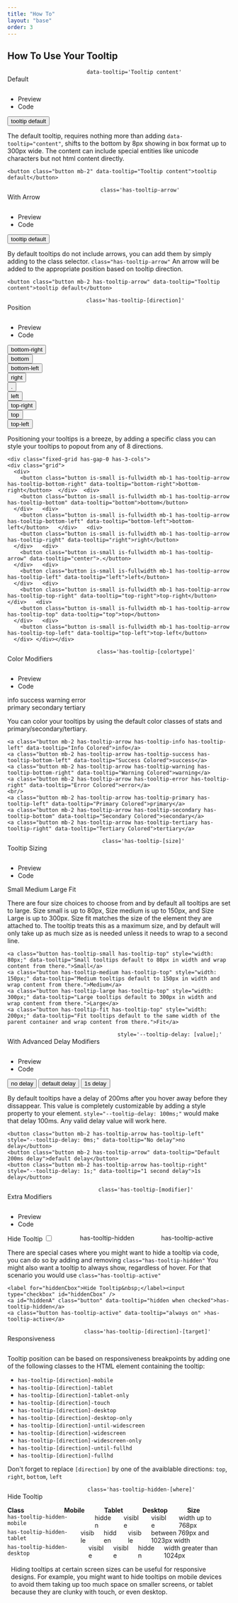 ```yaml
---
title: "How To"
layout: "base"
order: 3
---
```


<h2 class="subtitle is-2 my-4">How To Use Your Tooltip</h2>

<!-- Default Tab -->
<div class="panel mt-2" data-pagefind-body>
<div class="panel-heading">
  <div class="columns is-mobile is-multiline is-centered">
    <div class="column is-12-mobile is-flex is-justify-content-start custom-mobile-center">
      <p>Default</p>
    </div>
    <div class="column is-12-mobile is-flex is-justify-content-end custom-mobile-center">
      <code class="has-background-grey-lighter has-text-grey-dark px-2 py-1 is-size-7 copy-to-clipboard">data-tooltip='Tooltip content'</code>
    </div>
  </div>
</div>
  <div class="panel-tabs is-toggle is-boxed">
    <div class="tabs is-toggle is-boxed">
      <ul class="mt-2">
        <li class="is-active" data-toggle="tab" data-target="#previewdefault" aria-selected="true"><a>Preview</a></li>
        <li data-toggle="tab" data-target="#previewCodedefault" aria-selected="false"><a>Code</a></li>
      </ul>
    </div>
  </div>
  <div class="tab-content">
    <div class="panel-block tab-pane is-active panel-height" id="previewdefault" role="tabpanel" aria-labelledby="preview-default">
      <div class="content mb-n4">
        <button class="button mb-2" data-tooltip="Tooltip content">tooltip default</button>
        <p>The default tooltip, requires nothing more than adding <code>data-tooltip="content"</code>, shifts to the bottom by 8px showing in box format up to 300px wide. The content can include special entities like unicode characters but not html content directly.</p>
      </div>
    </div>
    <div class="panel-block tab-pane is-hidden panel-height" id="previewCodedefault" role="tabpanel" aria-labelledby="preview-code-default">
<pre class="language-html copy-to-clipboard"><code>&lt;button class=&quot;button mb-2&quot; data-tooltip=&quot;Tooltip content&quot;&gt;tooltip default&lt;/button&gt;
</code></pre>
    </div>
  </div>
</div>

<!-- With Arrow Tab -->
<div class="panel mt-4" data-pagefind-body>
  <div class="panel-heading">
  <div class="columns is-mobile is-multiline is-centered">
    <div class="column is-12-mobile is-flex is-justify-content-start custom-mobile-center">
      <p>With Arrow</p>
    </div>
    <div class="column is-12-mobile is-flex is-justify-content-end custom-mobile-center">
      <code class="has-background-grey-lighter has-text-grey-dark px-2 py-1 is-size-7 copy-to-clipboard">class='has-tooltip-arrow'</code>
    </div>
  </div>
  </div>
    <div class="panel-tabs">
        <div class="tabs is-toggle is-boxed">
            <ul class="mt-2">
                <li class="is-active" data-toggle="tab" data-target="#previewarrow" aria-selected="true"><a>Preview</a></li>
                <li data-toggle="tab" data-target="#previewCodearrow" aria-selected="false"><a>Code</a></li>
            </ul>
        </div>
    </div>
    <div class="tab-content">
        <div class="panel-block tab-pane is-active panel-height" id="previewarrow" role="tabpanel" aria-labelledby="preview-arrow">
      <div class="content mb-n4">
        <button class="button mb-2 has-tooltip-arrow" data-tooltip="Tooltip content">tooltip default</button>
        <p>By default tooltips do not include arrows, you can add them by simply adding to the class selector. <code>class="has-tooltip-arrow"</code> An arrow will be added to the appropriate position based on tooltip direction.</p>
      </div>
        </div>
        <div class="panel-block tab-pane is-hidden panel-height" id="previewCodearrow" role="tabpanel" aria-labelledby="preview-code-arrow">
<pre class="language-html copy-to-clipboard"><code>&lt;button class=&quot;button mb-2 has-tooltip-arrow&quot; data-tooltip=&quot;Tooltip content&quot;&gt;tooltip default&lt;/button&gt;
</code></pre>
        </div>
    </div>
</div>

<!-- Position Tab -->
<div class="panel mt-4" data-pagefind-body>
  <div class="panel-heading">
    <div class="columns is-mobile is-multiline is-centered">
      <div class="column is-12-mobile is-flex is-justify-content-start custom-mobile-center">
        <p>Position</p>
      </div>
      <div class="column is-12-mobile is-flex is-justify-content-end custom-mobile-center">
        <code class="has-background-grey-lighter has-text-grey-dark px-2 py-1 is-size-7 copy-to-clipboard">class='has-tooltip-[direction]'</code>
      </div>
    </div>  
  </div>
    <div class="panel-tabs">
        <div class="tabs is-toggle is-boxed">
            <ul class="mt-2">
                <li class="is-active" data-toggle="tab" data-target="#previewposition" aria-selected="true"><a>Preview</a></li>
                <li data-toggle="tab" data-target="#previewCodeposition" aria-selected="false"><a>Code</a></li>
            </ul>
        </div>
    </div>
    <div class="tab-content">
        <div class="panel-block tab-pane is-active panel-height" id="previewposition" role="tabpanel" aria-labelledby="preview-position">
      <div class="content mb-n4">
      <div class="fixed-grid has-gap-0 has-3-cols">
      <div class="grid">
  <div>
    <button class="button is-small is-fullwidth mb-1 has-tooltip-arrow has-tooltip-bottom-right" data-tooltip="bottom-right">bottom-right</button>
  </div>
  <div>
    <button class="button is-small is-fullwidth mb-1 has-tooltip-arrow has-tooltip-bottom" data-tooltip="bottom">bottom</button>
  </div>
  <div>
    <button class="button is-small is-fullwidth mb-1 has-tooltip-arrow has-tooltip-bottom-left" data-tooltip="bottom-left">bottom-left</button>
  </div>
  
  <div>
    <button class="button is-small is-fullwidth mb-1 has-tooltip-arrow has-tooltip-right" data-tooltip="right">right</button>
  </div>
  <div>
    <button class="button is-small is-fullwidth mb-1 has-tooltip-arrow" data-tooltip="center">.</button>
  </div>
  <div>
    <button class="button is-small is-fullwidth mb-1 has-tooltip-arrow has-tooltip-left" data-tooltip="left">left</button>
  </div>
  
  <div>
    <button class="button is-small is-fullwidth mb-1 has-tooltip-arrow has-tooltip-top-right" data-tooltip="top-right">top-right</button>
  </div>
  <div>
    <button class="button is-small is-fullwidth mb-1 has-tooltip-arrow has-tooltip-top" data-tooltip="top">top</button>
  </div>
  <div>
    <button class="button is-small is-fullwidth mb-1 has-tooltip-arrow has-tooltip-top-left" data-tooltip="top-left">top-left</button>
  </div>
</div></div>
        <p>Positioning your tooltips is a breeze, by adding a specific class you can style your tooltips to popout from any of 8 directions.</p>
      </div>
        </div>
        <div class="panel-block tab-pane is-hidden panel-height" id="previewCodeposition" role="tabpanel" aria-labelledby="preview-code-position">
<pre class="lang-html copy-to-clipboard"><code>&lt;div class=&quot;fixed-grid has-gap-0 has-3-cols&quot;&gt;
&lt;div class=&quot;grid&quot;&gt;
  &lt;div&gt;
    &lt;button class=&quot;button is-small is-fullwidth mb-1 has-tooltip-arrow has-tooltip-bottom-right&quot; data-tooltip=&quot;bottom-right&quot;&gt;bottom-right&lt;/button&gt;  &lt;/div&gt;  &lt;div&gt;
    &lt;button class=&quot;button is-small is-fullwidth mb-1 has-tooltip-arrow has-tooltip-bottom&quot; data-tooltip=&quot;bottom&quot;&gt;bottom&lt;/button&gt; 
  &lt;/div&gt;   &lt;div&gt;
    &lt;button class=&quot;button is-small is-fullwidth mb-1 has-tooltip-arrow has-tooltip-bottom-left&quot; data-tooltip=&quot;bottom-left&quot;&gt;bottom-left&lt;/button&gt;   &lt;/div&gt;   &lt;div&gt;
    &lt;button class=&quot;button is-small is-fullwidth mb-1 has-tooltip-arrow has-tooltip-right&quot; data-tooltip=&quot;right&quot;&gt;right&lt;/button&gt;
  &lt;/div&gt;   &lt;div&gt;
    &lt;button class=&quot;button is-small is-fullwidth mb-1 has-tooltip-arrow&quot; data-tooltip=&quot;center&quot;&gt;.&lt;/button&gt;
  &lt;/div&gt;   &lt;div&gt;
    &lt;button class=&quot;button is-small is-fullwidth mb-1 has-tooltip-arrow has-tooltip-left&quot; data-tooltip=&quot;left&quot;&gt;left&lt;/button&gt;
  &lt;/div&gt;   &lt;div&gt;
    &lt;button class=&quot;button is-small is-fullwidth mb-1 has-tooltip-arrow has-tooltip-top-right&quot; data-tooltip=&quot;top-right&quot;&gt;top-right&lt;/button&gt;   &lt;/div&gt;   &lt;div&gt;
    &lt;button class=&quot;button is-small is-fullwidth mb-1 has-tooltip-arrow has-tooltip-top&quot; data-tooltip=&quot;top&quot;&gt;top&lt;/button&gt;
  &lt;/div&gt;   &lt;div&gt;
    &lt;button class=&quot;button is-small is-fullwidth mb-1 has-tooltip-arrow has-tooltip-top-left&quot; data-tooltip=&quot;top-left&quot;&gt;top-left&lt;/button&gt;
  &lt;/div&gt; &lt;/div&gt;&lt;/div&gt;
</code></pre>
        </div>
    </div>
</div>

<!-- Color Modifiers -->
<div class="panel mt-4" data-pagefind-body>
  <div class="panel-heading">
  <div class="columns is-mobile is-multiline is-centered">
    <div class="column is-12-mobile is-flex is-justify-content-start custom-mobile-center">
      <p>Color Modifiers</p>
    </div>
    <div class="column is-12-mobile is-flex is-justify-content-end custom-mobile-center">
      <code class="has-background-grey-lighter has-text-grey-dark px-2 py-1 is-size-7 copy-to-clipboard">class='has-tooltip-[colortype]'</code>
    </div>
  </div>
  </div>
    <div class="panel-tabs">
        <div class="tabs is-toggle is-boxed">
            <ul class="mt-2">
                <li class="is-active" data-toggle="tab" data-target="#previewcolor" aria-selected="true"><a>Preview</a></li>
                <li data-toggle="tab" data-target="#previewCodecolor" aria-selected="false"><a>Code</a></li>
            </ul>
        </div>
    </div>
    <div class="tab-content">
        <div class="panel-block tab-pane is-active panel-height" id="previewcolor" role="tabpanel" aria-labelledby="preview-color">
      <div class="content mb-n4">
        <a class="button mb-2 has-tooltip-arrow has-tooltip-info has-tooltip-left" data-tooltip="Info Colored">info</a>
        <a class="button mb-2 has-tooltip-arrow has-tooltip-success has-tooltip-bottom-left" data-tooltip="Success Colored">success</a>
        <a class="button mb-2 has-tooltip-arrow has-tooltip-warning has-tooltip-bottom-right" data-tooltip="Warning Colored">warning</a>
        <a class="button mb-2 has-tooltip-arrow has-tooltip-error has-tooltip-right" data-tooltip="Error Colored">error</a>
        <br/>
        <a class="button mb-2 has-tooltip-arrow has-tooltip-primary has-tooltip-left" data-tooltip="Primary Colored">primary</a>
        <a class="button mb-2 has-tooltip-arrow has-tooltip-secondary has-tooltip-bottom" data-tooltip="Secondary Colored">secondary</a>
        <a class="button mb-2 has-tooltip-arrow has-tooltip-tertiary has-tooltip-right" data-tooltip="Tertiary Colored">tertiary</a>        
        <p>You can color your tooltips by using the default color classes of stats and primary/secondary/tertiary.</p>
      </div>
        </div>
        <div class="panel-block tab-pane is-hidden panel-height" id="previewCodecolor" role="tabpanel" aria-labelledby="preview-code-color">
<pre class="language-html copy-to-clipboard"><code>&lt;a class=&quot;button mb-2 has-tooltip-arrow has-tooltip-info has-tooltip-left&quot; data-tooltip=&quot;Info Colored&quot;&gt;info&lt;/a&gt;
&lt;a class=&quot;button mb-2 has-tooltip-arrow has-tooltip-success has-tooltip-bottom-left&quot; data-tooltip=&quot;Success Colored&quot;&gt;success&lt;/a&gt;
&lt;a class=&quot;button mb-2 has-tooltip-arrow has-tooltip-warning has-tooltip-bottom-right&quot; data-tooltip=&quot;Warning Colored&quot;&gt;warning&lt;/a&gt;
&lt;a class=&quot;button mb-2 has-tooltip-arrow has-tooltip-error has-tooltip-right&quot; data-tooltip=&quot;Error Colored&quot;&gt;error&lt;/a&gt;
&lt;br/&gt;
&lt;a class=&quot;button mb-2 has-tooltip-arrow has-tooltip-primary has-tooltip-left&quot; data-tooltip=&quot;Primary Colored&quot;&gt;primary&lt;/a&gt;
&lt;a class=&quot;button mb-2 has-tooltip-arrow has-tooltip-secondary has-tooltip-bottom&quot; data-tooltip=&quot;Secondary Colored&quot;&gt;secondary&lt;/a&gt;
&lt;a class=&quot;button mb-2 has-tooltip-arrow has-tooltip-tertiary has-tooltip-right&quot; data-tooltip=&quot;Tertiary Colored&quot;&gt;tertiary&lt;/a&gt;
</code></pre>
        </div>
    </div>
</div>

<!-- With Size Tab -->
<div class="panel mt-4" data-pagefind-body>
  <div class="panel-heading">
  <div class="columns is-mobile is-multiline is-centered">
    <div class="column is-12-mobile is-flex is-justify-content-start custom-mobile-center">
      <p>Tooltip Sizing</p>
    </div>
    <div class="column is-12-mobile is-flex is-justify-content-end custom-mobile-center">
      <code class="has-background-grey-lighter has-text-grey-dark px-2 py-1 is-size-7 copy-to-clipboard">class='has-tooltip-[size]'</code>
    </div>
  </div>
  </div>
    <div class="panel-tabs">
        <div class="tabs is-toggle is-boxed">
            <ul class="mt-2">
                <li class="is-active" data-toggle="tab" data-target="#previewsize" aria-selected="true"><a>Preview</a></li>
                <li data-toggle="tab" data-target="#previewCodesize" aria-selected="false"><a>Code</a></li>
            </ul>
        </div>
    </div>
    <div class="tab-content">
        <div class="panel-block tab-pane is-active panel-height" id="previewsize" role="tabpanel" aria-labelledby="preview-size">
      <div class="content mb-n4">
					<p>
						<a class="button has-tooltip-small has-tooltip-top" style="width: 80px;"
							data-tooltip="Small tooltips default to 80px in width and wrap content from there.">
							Small</a>
						<a class="button has-tooltip-medium has-tooltip-top" style="width: 150px;"
							data-tooltip="Medium tooltips default to 150px in width and wrap content from there.">
							Medium</a>
						<a class="button has-tooltip-large has-tooltip-top"	style="width: 300px;"
							data-tooltip="Large tooltips default to 300px in width and wrap content from there.">
							Large</a>
						<a class="button has-tooltip-fit has-tooltip-top" style="width: 200px;"
							data-tooltip="Fit tooltips default to the same width of the parent container and wrap content from there.">
							Fit
						</a>
					</p>
        <p>There are four size choices to choose from and by default all tooltips are set to large. Size small is up to 80px, Size medium is up to 150px, and Size Large is up to 300px. Size fit matches the size of the element they are attached to. The tooltip treats this as a maximum size, and by default will only take up as much size as is needed unless it needs to wrap to a second line. </p>
      </div>
        </div>
        <div class="panel-block tab-pane is-hidden panel-height" id="previewCodesize" role="tabpanel" aria-labelledby="preview-code-size">
<pre class="language-html copy-to-clipboard"><code>&lt;a class=&quot;button has-tooltip-small has-tooltip-top&quot; style=&quot;width: 80px;&quot; data-tooltip=&quot;Small tooltips default to 80px in width and wrap content from there.&quot;&gt;Small&lt;/a&gt;
&lt;a class=&quot;button has-tooltip-medium has-tooltip-top&quot; style=&quot;width: 150px;&quot; data-tooltip=&quot;Medium tooltips default to 150px in width and wrap content from there.&quot;&gt;Medium&lt;/a&gt;
&lt;a class=&quot;button has-tooltip-large has-tooltip-top&quot; style=&quot;width: 300px;&quot; data-tooltip=&quot;Large tooltips default to 300px in width and wrap content from there.&quot;&gt;Large&lt;/a&gt;
&lt;a class=&quot;button has-tooltip-fit has-tooltip-top&quot; style="width: 200px;" data-tooltip=&quot;Fit tooltips default to the same width of the parent container and wrap content from there.&quot;&gt;Fit&lt;/a&gt;
</code></pre>
        </div>
    </div>
</div>

<!-- With Delay Modifiers -->
<div class="panel mt-4" data-pagefind-body>
  <div class="panel-heading">
  <div class="columns is-mobile is-multiline is-centered">
    <div class="column is-12-mobile is-flex is-justify-content-start custom-mobile-center">
      <p>With Advanced Delay Modifiers</p>
    </div>
    <div class="column is-12-mobile is-flex is-justify-content-end custom-mobile-center">
      <code class="has-background-grey-lighter has-text-grey-dark px-2 py-1 is-size-7 copy-to-clipboard">style='--tooltip-delay: [value];'</code>
    </div>
  </div>
  </div>
    <div class="panel-tabs">
        <div class="tabs is-toggle is-boxed">
            <ul class="mt-2">
                <li class="is-active" data-toggle="tab" data-target="#previewdelay" aria-selected="true"><a>Preview</a></li>
                <li data-toggle="tab" data-target="#previewCodedelay" aria-selected="false"><a>Code</a></li>
            </ul>
        </div>
    </div>
    <div class="tab-content">
        <div class="panel-block tab-pane is-active panel-height" id="previewdelay" role="tabpanel" aria-labelledby="preview-delay">
      <div class="content mb-n4">
        <button class="button mb-2 has-tooltip-arrow has-tooltip-left" style="--tooltip-delay: 0ms;" data-tooltip="No delay">no delay</button>
        <button class="button mb-2 has-tooltip-arrow" data-tooltip="Default 200ms delay">default delay</button>
        <button class="button mb-2 has-tooltip-arrow has-tooltip-right" style="--tooltip-delay: 1s;" data-tooltip="1 second delay">1s delay</button>
        <p>By default tooltips have a delay of 200ms after you hover away before they dissappear. This value is completely customizable by adding a style property to your element. <code>style="--tooltip-delay: 100ms;"</code> would make that delay 100ms. Any valid delay value will work here.</p>
      </div>
        </div>
        <div class="panel-block tab-pane is-hidden panel-height" id="previewCodedelay" role="tabpanel" aria-labelledby="preview-code-delay">
<pre class="language-html copy-to-clipboard"><code>&lt;button class=&quot;button mb-2 has-tooltip-arrow has-tooltip-left&quot; style=&quot;--tooltip-delay: 0ms;&quot; data-tooltip=&quot;No delay&quot;&gt;no delay&lt;/button&gt;
&lt;button class=&quot;button mb-2 has-tooltip-arrow&quot; data-tooltip=&quot;Default 200ms delay&quot;&gt;default delay&lt;/button&gt;
&lt;button class=&quot;button mb-2 has-tooltip-arrow has-tooltip-right&quot; style=&quot;--tooltip-delay: 1s;&quot; data-tooltip=&quot;1 second delay&quot;&gt;1s delay&lt;/button&gt;
</code></pre>
        </div>
    </div>
</div>

<!-- With Extra Modifiers -->
<div class="panel mt-4" data-pagefind-body>
  <div class="panel-heading">
  <div class="columns is-mobile is-multiline is-centered">
    <div class="column is-12-mobile is-flex is-justify-content-start custom-mobile-center">
      <p>Extra Modifiers</p>
    </div>
    <div class="column is-12-mobile is-flex is-justify-content-end custom-mobile-center">
      <code class="has-background-grey-lighter has-text-grey-dark px-2 py-1 is-size-7 copy-to-clipboard">class='has-tooltip-[modifier]'</code>
    </div>
  </div>
  </div>
    <div class="panel-tabs">
        <div class="tabs is-toggle is-boxed">
            <ul class="mt-2">
                <li class="is-active" data-toggle="tab" data-target="#previewmodifier" aria-selected="true"><a>Preview</a></li>
                <li data-toggle="tab" data-target="#previewCodemodifier" aria-selected="false"><a>Code</a></li>
            </ul>
        </div>
    </div>
    <div class="tab-content">
        <div class="panel-block tab-pane is-active panel-height" id="previewmodifier" role="tabpanel" aria-labelledby="preview-modifier">
      <div class="content mb-n4">
<div class="columns is-mobile">
 <div class="column is-4 is-flex is-align-items-center is-justify-content-center">
   <label for="hiddenCbox">Hide Tooltip&nbsp;</label><input type="checkbox" id="hiddenCbox" />
 </div>
 <div class="column is-4">
   <a id="hiddenA" class="button" data-tooltip="hidden when checked">has-tooltip-hidden</a>
 </div>
 <div class="column is-4">
   <a class="button has-tooltip-active" data-tooltip="always on">has-tooltip-active</a>
 </div>
</div>
        <p>There are special cases where you might want to hide a tooltip via code, you can do so by adding and removing <code>class="has-tooltip-hidden"</code> You might also want a tooltip to always show, regardless of hover. For that scenario you would use <code>class="has-tooltip-active"</code></p>
      </div>
        </div>
        <div class="panel-block tab-pane is-hidden panel-height" id="previewCodemodifier" role="tabpanel" aria-labelledby="preview-code-modifier">
<pre class="language-html copy-to-clipboard"><code>&lt;label for=&quot;hiddenCbox&quot;&gt;Hide Tooltip&amp;nbsp;&lt;/label&gt;&lt;input type=&quot;checkbox&quot; id=&quot;hiddenCbox&quot; /&gt;
&lt;a id=&quot;hiddenA&quot; class=&quot;button&quot; data-tooltip=&quot;hidden when checked&quot;&gt;has-tooltip-hidden&lt;/a&gt;
&lt;a class=&quot;button has-tooltip-active&quot; data-tooltip=&quot;always on&quot; &gt;has-tooltip-active&lt;/a&gt;
</code></pre>
        </div>
    </div>
</div>

<!-- Responsive Tab (not yet implemented) -->
<div class="panel mt-4 is-hidden" data-pagefind-body>
  <div class="panel-heading">
    <div class="columns is-mobile is-multiline is-centered">
      <div class="column is-12-mobile is-flex is-justify-content-start custom-mobile-center">
        <p>Responsiveness</p>
      </div>
    <div class="column is-12-mobile is-flex is-justify-content-end custom-mobile-center">
      <code class="has-background-grey-lighter has-text-grey-dark px-2 py-1 is-size-7 copy-to-clipboard">class='has-tooltip-[direction]-[target]'</code>
    </div>
  </div>
</div>
  <div class="panel-block">
    <div class="panel-content">
      <p>Tooltip position can be based on responsiveness breakpoints by adding one of the following classes to the HTML element containing the tooltip:</p>
      <ul>
        <li class="has-tooltip-right-mobile" data-tooltip="has-tooltip-right-mobile"><code class="copy-to-clipboard">has-tooltip-[direction]-mobile</code></li>
        <li class="has-tooltip-top-tablet" data-tooltip="has-tooltip-top-tablet"><code class="copy-to-clipboard">has-tooltip-[direction]-tablet</code></li>
        <li class="has-tooltip-left-tablet-only" data-tooltip="has-tooltip-left-tablet-only"><code class="copy-to-clipboard">has-tooltip-[direction]-tablet-only</code></li>
        <li class="has-tooltip-right-touch" data-tooltip="has-tooltip-right-touch"><code class="copy-to-clipboard">has-tooltip-[direction]-touch</code></li>
        <li class="has-tooltip-top-desktop" data-tooltip="has-tooltip-top-desktop"><code class="copy-to-clipboard">has-tooltip-[direction]-desktop</code></li>
        <li class="has-tooltip-left-desktop-only" data-tooltip="has-tooltip-left-desktop-only"><code class="copy-to-clipboard">has-tooltip-[direction]-desktop-only</code></li>
        <li class="has-tooltip-right-until-widescreen" data-tooltip="has-tooltip-right-until-widescreen"><code class="copy-to-clipboard">has-tooltip-[direction]-until-widescreen</code></li>
        <li class="has-tooltip-top-widescreen" data-tooltip="has-tooltip-top-widescreen"><code class="copy-to-clipboard">has-tooltip-[direction]-widescreen</code></li>
        <li class="has-tooltip-left-widescreen-only" data-tooltip="has-tooltip-left-widescreen-only"><code class="copy-to-clipboard">has-tooltip-[direction]-widescreen-only</code></li>
        <li class="has-tooltip-right-until-fullhd" data-tooltip="has-tooltip-right-until-fullhd"><code class="copy-to-clipboard">has-tooltip-[direction]-until-fullhd</code></li>
        <li class="has-tooltip-top-fullhd" data-tooltip="has-tooltip-top-fullhd"><code class="copy-to-clipboard">has-tooltip-[direction]-fullhd</code></li>
      </ul>
<p>Don't forget to replace <code>[direction]</code>&nbsp;by one of the avaiblable directions: <code>top</code>, <code>right</code>, <code>bottom</code>, <code>left</code></p>
    </div>
  </div>
</div>

<!-- Hidden Tab -->
<div class="panel" data-pagefind-body>
  <div class="panel-heading">
    <div class="columns is-mobile is-centered">
      <div class="column is-flex is-justify-content-start custom-mobile-center">
        <p>Hide Tooltip</p>
      </div>
      <div class="column is-flex is-justify-content-end custom-mobile-center">
        <code class="has-background-grey-lighter has-text-grey-dark px-2 py-1 is-size-7 copy-to-clipboard">class='has-tooltip-hidden-[where]'</code>
      </div>
    </div>  
  </div>  

  <div class="panel-block">
    <div class="panel-content">

<div class="container">
  <!-- Header Row (hidden on mobile) -->
  <div class="columns is-hidden-mobile">
    <div class="column is-4"><strong>Class</strong></div>
    <div class="column is-4">
      <div class="columns">
        <div class="column is-4"><strong>Mobile</strong></div>
        <div class="column is-4"><strong>Tablet</strong></div>
        <div class="column is-4"><strong>Desktop</strong></div>
      </div>
    </div>
    <div class="column is-4"><strong>Size</strong></div>
  </div>

  <!-- Tooltip Rows -->
  <div class="columns">
    <div class="column is-4 is-full-mobile">
      <code class="copy-to-clipboard has-tooltip-hidden-mobile has-tooltip-right" data-tooltip="has-tooltip-hidden-mobile">has-tooltip-hidden-mobile</code>
    </div>
    <div class="column is-4">
      <div class="columns">
        <div class="column is-4"><span class="tag is-danger">hidden</span></div>
        <div class="column is-4"><span class="tag is-success">visible</span></div>
        <div class="column is-4"><span class="tag is-success">visible</span></div>
      </div>
    </div>
    <div class="column is-4 is-hidden-mobile"><span>width up to 768px</span></div>
  </div>

  <!-- Additional Tooltip Rows -->
  <div class="columns">
    <div class="column is-4 is-full-mobile">
      <code class="copy-to-clipboard has-tooltip-hidden-tablet has-tooltip-right" data-tooltip="has-tooltip-hidden-tablet">has-tooltip-hidden-tablet</code>
    </div>
    <div class="column is-4">
      <div class="columns">
        <div class="column is-4"><span class="tag is-success">visible</span></div>
        <div class="column is-4"><span class="tag is-danger">hidden</span></div>
        <div class="column is-4"><span class="tag is-success">visible</span></div>
      </div>
    </div>    
    <div class="column is-4 is-hidden-mobile"><span>between 769px and 1023px width</span></div>
  </div>

  <!-- Desktop Tooltip Row -->
  <div class="columns">
    <div class="column is-4 is-full-mobile">
      <code class="copy-to-clipboard has-tooltip-hidden-desktop has-tooltip-right" data-tooltip="has-tooltip-hidden-desktop">has-tooltip-hidden-desktop</code>
    </div>
    <div class="column is-4">
      <div class="columns">
        <div class="column is-4"><span class="tag is-success">visible</span></div>
        <div class="column is-4"><span class="tag is-success">visible</span></div>
        <div class="column is-4"><span class="tag is-danger">hidden</span></div>
      </div>
    </div>       
    <div class="column is-4 is-hidden-mobile"><span>width greater than 1024px</span></div>
  </div>
</div>
<!-- Informational Content -->
<div style="margin: 8px;">
    <p>Hiding tooltips at certain screen sizes can be useful for responsive designs. For example, you might want to hide tooltips on mobile devices to avoid them taking up too much space on smaller screens, or tablet because they are clunky with touch, or even desktop.</p>
    </div>
    </div>
  </div>    
</div>
